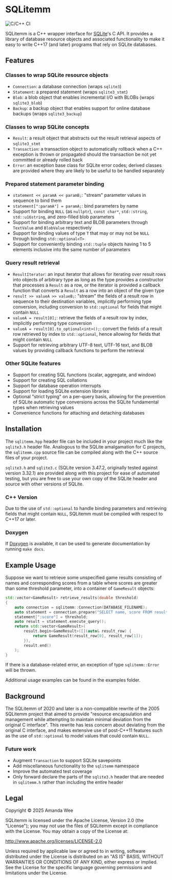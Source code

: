 SQLitemm
========
![C/C++ CI](https://github.com/amanda-wee/sqlitemm/workflows/C/C++%20CI/badge.svg)

SQLitemm is a C++ wrapper interface for [SQLite](https://www.sqlite.org/)'s C API. It provides a library of database resource objects and associated functionality to make it easy to write C++17 (and later) programs that rely on SQLite databases.

Features
--------
### Classes to wrap SQLite resource objects
* `Connection`: a database connection (wraps `sqlite3`)
* `Statement`: a prepared statement (wraps `sqlite3_stmt`)
* `Blob`: a blob object that enables incremental I/O with BLOBs (wraps `sqlite3_blob`)
* `Backup`: a backup object that enables support for online database backups (wraps `sqlite3_backup`)

### Classes to wrap SQLite concepts
* `Result`: a result object that abstracts out the result retrieval aspects of `sqlite3_stmt`
* `Transaction`: a transaction object to automatically rollback when a C++ exception is thrown or propagated should the transaction be not yet committed or already rolled back
* `Error`: an exception base class for SQLite error codes; derived classes are provided where they are likely to be useful to be handled separately

### Prepared statement parameter binding
* `statement << paramA << paramB;`: "stream" parameter values in sequence to bind them
* `statement[":paramA"] = paramA;`: bind parameters by name
* Support for binding `NULL` (as `nullptr`), `const char*`, `std::string`, `std::u16string`, and zero-filled blob parameters
* Support for binding arbitrary text and BLOB parameters through `TextValue` and `BlobValue` respectively
* Support for binding values of type `T` that may or may not be `NULL` through binding `std::optional<T>`
* Support for conveniently binding `std::tuple` objects having 1 to 5 elements inclusive into the same number of parameters

### Query result retrieval
* `ResultIterator`: an input iterator that allows for iterating over result rows into objects of arbitrary type as long as the type provides a constructor that processes a `Result` as a row, or the iterator is provided a callback function that converts a `Result` as a row into an object of the given type
* `result >> valueA >> valueB;`: "stream" the fields of a result row in sequence to their destination variables, implicitly performing type conversion, including conversion to `std::optional` for fields that might contain `NULL`
* `valueA = result[0];`: retrieve the fields of a result row by index, implicitly performing type conversion
* `valueA = result[0].to_optional<int>();`: convert the fields of a result row retrieved by index to `std::optional`, hence allowing for fields that might contain `NULL`
* Support for retrieving arbitrary UTF-8 text, UTF-16 text, and BLOB values by providing callback functions to perform the retrieval

### Other SQLite features
* Support for creating SQL functions (scalar, aggregate, and window)
* Support for creating SQL collations
* Support for database operation interrupts
* Support for loading SQLite extension libraries
* Optional "strict typing" on a per-query basis, allowing for the prevention of SQLite automatic type conversions across the SQLite fundamental types when retrieving values
* Convenience functions for attaching and detaching databases

Installation
------------
The `sqlitemm.hpp` header file can be included in your project much like the `sqlite3.h` header file. Analogous to the SQLite amalgamation for C projects, the `sqlitemm.cpp` source file can be compiled along with the C++ source files of your project.

`sqlite3.h` and `sqlite3.c` (SQLite version 3.47.2, originally tested against version 3.32.1) are provided along with this project for ease of automated testing, but you are free to use your own copy of the SQLite header and source with other versions of SQLite.

### C++ Version
Due to the use of `std::optional` to handle binding parameters and retrieving fields that might contain `NULL`, SQLitemm must be compiled with respect to C++17 or later.

### Doxygen
If [Doxygen](https://www.doxygen.nl/) is available, it can be used to generate documentation by running `make docs`.

Example Usage
-------------
Suppose we want to retrieve some unspecified game results consisting of names and corresponding scores from a table where scores are greater than some threshold parameter, into a container of `GameResult` objects:
```cpp
std::vector<GameResult> retrieve_results(double threshold)
{
    auto connection = sqlitemm::Connection(DATABASE_FILENAME);
    auto statement = connection.prepare("SELECT name, score FROM result WHERE score > :score");
    statement[":score"] = threshold;
    auto result = statement.execute_query();
    return std::vector<GameResult>(
        result.begin<GameResult>([](auto& result_row) {
            return GameResult(result_row[0], result_row[1]);
        }),
        result.end()
    );
}
```
If there is a database-related error, an exception of type `sqlitemm::Error` will be thrown.

Additional usage examples can be found in the examples folder.

Background
----------
The SQLitemm of 2020 and later is a non-compatible rewrite of the 2005 SQLitemm project that aimed to provide "resource encapsulation and management while attempting to maintain minimal deviation from the original C interface". This rewrite has less concern about deviating from the original C interface, and makes extensive use of post-C++11 features such as the use of `std::optional` to model values that could contain `NULL`.

### Future work
* Augment `Transaction` to support SQLite savepoints
* Add miscellaneous functionality to the `sqlitemm` namespace
* Improve the automated test coverage
* Only forward declare the parts of the `sqlite3.h` header that are needed in `sqlitemm.h` rather than including the entire header

Legal
-----
Copyright &copy; 2025 Amanda Wee

SQLitemm is licensed under the Apache License, Version 2.0 (the "License"); you may not use the files of SQLitemm except in compliance with the License. You may obtain a copy of the License at:

http://www.apache.org/licenses/LICENSE-2.0

Unless required by applicable law or agreed to in writing, software distributed under the License is distributed on an "AS IS" BASIS, WITHOUT WARRANTIES OR CONDITIONS OF ANY KIND, either express or implied. See the License for the specific language governing permissions and limitations under the License.
